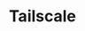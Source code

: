 ---
description: Tailscale is a programmable networking software that is private and secure
  by default - get it free on up to 100 devices!
episode: 622
link: http://tailscale.com/linuxunplugged
shortname: tailscale.com-lup
title: Tailscale
---